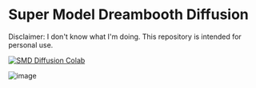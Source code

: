 # Super Model Dreambooth Diffusion

Disclaimer: I don't know what I'm doing. This repository is intended for personal use.

[![SMD Diffusion Colab](https://colab.research.google.com/assets/colab-badge.svg)](https://colab.research.google.com/github/geocine/smd-diffusion/blob/main/SuperModel_DreamBooth_Stable_Diffusion.ipynb)

![image](https://user-images.githubusercontent.com/507464/209422745-889898bf-5009-4dec-9b9c-645cf9c01a1a.png)
